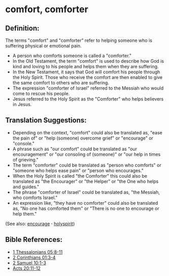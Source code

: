 # comfort, comforter #

## Definition: ##

The terms "comfort" and "comforter" refer to helping someone who is suffering physical or emotional pain.

* A person who comforts someone is called a "comforter."
* In the Old Testament, the term "comfort" is used to describe how God is kind and loving to his people and helps them when they are suffering.
* In the New Testament, it says that God will comfort his people through the Holy Spirit. Those who receive the comfort are then enabled to give the same comfort to others who are suffering.
* The expression "comforter of Israel" referred to the Messiah who would come to rescue his people.
* Jesus referred to the Holy Spirit as the "Comforter" who helps believers in Jesus.

## Translation Suggestions: ##

* Depending on the context, "comfort" could also be translated as, "ease the pain of" or "help (someone) overcome grief" or "encourage" or "console."
* A phrase such as "our comfort" could be translated as "our encouragement" or "our consoling of (someone)" or "our help in times of grieving."
* The term "comforter" could be translated as "person who comforts" or "someone who helps ease pain" or "person who encourages."
* When the Holy Spirit is called "the Comforter" this could also be translated as "the Encourager" or "the Helper" or "the One who helps and guides."
* The phrase "comforter of Israel" could be translated as, "the Messiah, who comforts Israel."
* An expression like, "they have no comforter" could also be translated as, "No one has comforted them" or "There is no one to encourage or help them."

(See also: [encourage](../other/encourage.md) **·** [holyspirit](../kt/holyspirit.md))

## Bible References: ##

* [1 Thessalonians 05:8-11](https://door43.org/en/bible/notes/1th/05/08)
* [2 Corinthians 01:3-4](https://door43.org/en/bible/notes/2co/01/03)
* [2 Samuel 10:1-3](https://door43.org/en/bible/notes/2sa/10/01)
* [Acts 20:11-12](https://door43.org/en/bible/notes/act/20/11)

